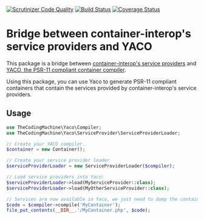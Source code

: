 [![Scrutinizer Code Quality](https://scrutinizer-ci.com/g/thecodingmachine/yaco-service-provider/badges/quality-score.png?b=1.0)](https://scrutinizer-ci.com/g/thecodingmachine/yaco-service-provider/?branch=1.0)
[![Build Status](https://travis-ci.org/thecodingmachine/yaco-service-provider.svg?branch=1.0)](https://travis-ci.org/thecodingmachine/yaco-service-provider)
[![Coverage Status](https://coveralls.io/repos/thecodingmachine/yaco-service-provider/badge.svg?branch=1.0&service=github)](https://coveralls.io/github/thecodingmachine/yaco-service-provider?branch=1.0)

# Bridge between container-interop's service providers and YACO

This package is a bridge between [container-interop's service providers](http://github.com/container-interop/service-provider) and [YACO, the PSR-11 compliant container compiler](http://github.com/thecodingmachine/yaco).

Using this package, you can use Yaco to generate PSR-11 compliant containers that contain the services provided by container-interop's service providers.

## Usage

```php
use TheCodingMachine\Yaco\Compiler;
use TheCodingMachine\Yaco\ServiceProvider\ServiceProviderLoader;

// Create your YACO compiler.
$container = new Container();

// Create your service provider loader
$serviceProviderLoader = new ServiceProviderLoader($compiler);

// Load service providers into Yaco:
$serviceProviderLoader->load(MyServiceProvider::class);
$serviceProviderLoader->load(MyOtherServiceProvider::class);

// Services are now available in Yaco, we just need to dump the container:
$code = $compiler->compile('MyContainer');
file_put_contents(__DIR__.'/MyContainer.php', $code);
```

